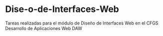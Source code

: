 # Dise-o-de-Interfaces-Web
Tareas realizadas para el módulo de Diseño de Interfaces Web en el CFGS Desarrollo de Aplicaciones Web DAW
